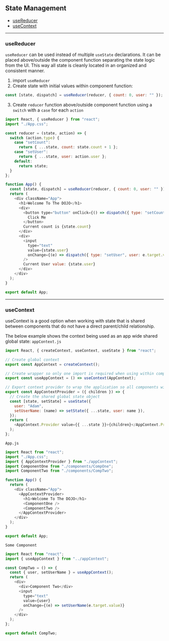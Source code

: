 ## State Management

- [useReducer](#useReducer)
- [useContext](#useContext)

---

### useReducer

`useReducer` can be used instead of multiple `useState` declarations. It can be placed above/outside the component function separating the state logic from the UI. This way all state is cleanly located in an organized and consistent manner.

1. import `useReducer`
2. Create state with initial values within component function:

```js
const [state, dispatch] = useReducer(reducer, { count: 0, user: "" });
```

3. Create `reducer` function above/outside component function using a `switch` with a `case` for each `action`

```js
import React, { useReducer } from "react";
import "./App.css";

const reducer = (state, action) => {
  switch (action.type) {
    case "setCount":
      return { ...state, count: state.count + 1 };
    case "setUser":
      return { ...state, user: action.user };
    default:
      return state;
  }
};

function App() {
  const [state, dispatch] = useReducer(reducer, { count: 0, user: "" });
  return (
    <div className="App">
      <h1>Welcome To The DOJO</h1>
      <div>
        <button type="button" onClick={() => dispatch({ type: "setCount" })}>
          Click Me
        </button>
        Current count is {state.count}
      </div>
      <div>
        <input
          type="text"
          value={state.user}
          onChange={(e) => dispatch({ type: "setUser", user: e.target.value })}
        />
        Current User value: {state.user}
      </div>
    </div>
  );
}

export default App;
```

---

### useContext

useContext is a good option when working with state that is shared between components that do not have a direct parent/child relationship.

The below example shows the context being used as an app wide shared global state:
`appContext.js`

```js
import React, { createContext, useContext, useState } from "react";

// Create global context
export const AppContext = createContext();

// Create wrapper so only one import is required when using within components
export const useAppContext = () => useContext(AppContext);

// Export context provider to wrap the application so all components within app have access
export const AppContextProvider = ({ children }) => {
  // Create the shared global state object
  const [state, setState] = useState({
    user: "Adam",
    setUserName: (name) => setState({ ...state, user: name }),
  });
  return (
    <AppContext.Provider value={{ ...state }}>{children}</AppContext.Provider>
  );
};
```

`App.js`

```js
import React from "react";
import "./App.css";
import { AppContextProvider } from "./appContext";
import ComponentOne from "./components/CompOne";
import ComponentTwo from "./components/CompTwo";

function App() {
  return (
    <div className="App">
      <AppContextProvider>
        <h1>Welcome To The DOJO</h1>
        <ComponentOne />
        <ComponentTwo />
      </AppContextProvider>
    </div>
  );
}

export default App;
```

`Some Component`

```js
import React from "react";
import { useAppContext } from "../appContext";

const CompTwo = () => {
  const { user, setUserName } = useAppContext();
  return (
    <div>
      <div>Component Two</div>
      <input
        type="text"
        value={user}
        onChange={(e) => setUserName(e.target.value)}
      />
    </div>
  );
};

export default CompTwo;
```
